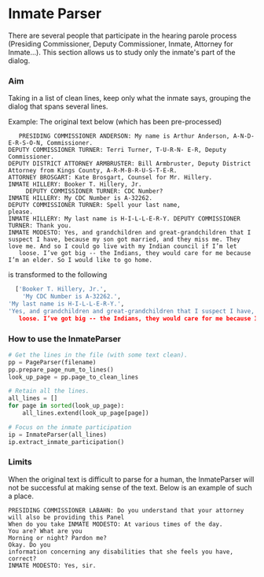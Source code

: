 # Inmate Parser

There are several people that participate in the hearing parole process (Presiding Commissioner, Deputy Commissioner, Inmate, Attorney for Inmate...). This section allows us to study only the inmate's part of the dialog.

### Aim
Taking in a list of clean lines, keep only what the inmate says, grouping the dialog that spans several lines.

Example: The original text below (which has been pre-processed)
```
￼￼￼PRESIDING COMMISSIONER ANDERSON: My name is Arthur Anderson, A-N-D-E-R-S-O-N, Commissioner.
DEPUTY COMMISSIONER TURNER: Terri Turner, T-U-R-N- E-R, Deputy Commissioner.
DEPUTY DISTRICT ATTORNEY ARMBRUSTER: Bill Armbruster, Deputy District Attorney from Kings County, A-R-M-B-R-U-S-T-E-R.
ATTORNEY BROSGART: Kate Brosgart, Counsel for Mr. Hillery.
INMATE HILLERY: Booker T. Hillery, Jr.
￼￼￼￼￼DEPUTY COMMISSIONER TURNER: CDC Number?
INMATE HILLERY: My CDC Number is A-32262.
DEPUTY COMMISSIONER TURNER: Spell your last name,
please.
INMATE HILLERY: My last name is H-I-L-L-E-R-Y. DEPUTY COMMISSIONER TURNER: Thank you.
INMATE MODESTO: Yes, and grandchildren and great-grandchildren that I suspect I have, because my son got married, and they miss me. They love me. And so I could go live with my Indian council if I’m let
￼￼￼loose. I’ve got big -- the Indians, they would care for me because I’m an elder. So I would like to go home.
```

is transformed to the following

```python
￼￼['Booker T. Hillery, Jr.',
￼￼￼￼'My CDC Number is A-32262.',
'My last name is H-I-L-L-E-R-Y.',
'Yes, and grandchildren and great-grandchildren that I suspect I have, because my son got married, and they miss me. They love me. And so I could go live with my Indian council if I’m let
￼￼￼loose. I’ve got big -- the Indians, they would care for me because I’m an elder. So I would like to go home.']
```

### How to use the InmateParser

```python
# Get the lines in the file (with some text clean).
pp = PageParser(filename)
pp.prepare_page_num_to_lines()
look_up_page = pp.page_to_clean_lines

# Retain all the lines.
all_lines = []
for page in sorted(look_up_page):
    all_lines.extend(look_up_page[page])

# Focus on the inmate participation
ip = InmateParser(all_lines)
ip.extract_inmate_participation()
```

### Limits
When the original text is difficult to parse for a human, the InmateParser will not be successful at making sense of the text. Below is an example of such a place.

```
PRESIDING COMMISSIONER LABAHN: Do you understand that your attorney will also be providing this Panel
When do you take INMATE MODESTO: At various times of the day.
You are? What are you
Morning or night? Pardon me?
Okay. Do you
information concerning any disabilities that she feels you have, correct?
INMATE MODESTO: Yes, sir.
```

